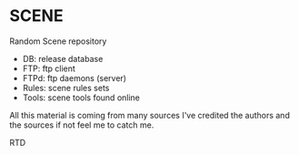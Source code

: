 # SCENE

Random Scene repository

- DB: release database
- FTP: ftp client
- FTPd: ftp daemons (server)
- Rules: scene rules sets
- Tools: scene tools found online

All this material is coming from many sources I've credited the authors and the sources if not feel me to catch me.

RTD